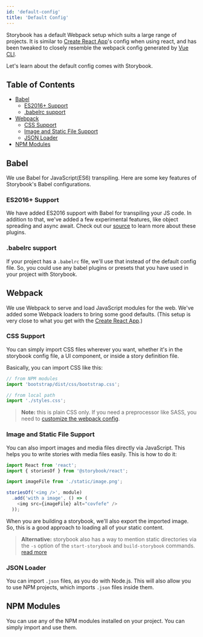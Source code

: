 ```yaml
---
id: 'default-config'
title: 'Default Config'
---
```


Storybook has a default Webpack setup which suits a large range of projects.
It is similar to [Create React App](https://github.com/facebookincubator/create-react-app)'s config when using react, and has been tweaked to closely resemble the webpack config generated by [Vue CLI](https://github.com/vuejs/vue-cli).

Let's learn about the default config comes with Storybook.

## Table of Contents

-   [Babel](#babel)
    -   [ES2016+ Support](#es2016-support)
    -   [.babelrc support](#babelrc-support)
-   [Webpack](#webpack)
    -   [CSS Support](#css-support)
    -   [Image and Static File Support](#image-and-static-file-support)
    -   [JSON Loader](#json-loader)
-   [NPM Modules](#npm-modules)

## Babel

We use Babel for JavaScript(ES6) transpiling.
Here are some key features of Storybook's Babel configurations.

### ES2016+ Support

We have added ES2016 support with Babel for transpiling your JS code.
In addition to that, we've added a few experimental features, like object spreading and async await.
Check out our [source](https://github.com/storybooks/storybook/blob/master/app/react/src/server/config/babel.js#L19) to learn more about these plugins.

### .babelrc support

If your project has a `.babelrc` file, we'll use that instead of the default config file.
So, you could use any babel plugins or presets that you have used in your project with Storybook.

## Webpack

We use Webpack to serve and load JavaScript modules for the web.
We've added some Webpack loaders to bring some good defaults. (This setup is very close to what you get with the [Create React App](https://github.com/facebookincubator/create-react-app).)

### CSS Support

You can simply import CSS files wherever you want, whether it's in the storybook config file, a UI component, or inside a story definition file.

Basically, you can import CSS like this:

```js
// from NPM modules
import 'bootstrap/dist/css/bootstrap.css';

// from local path
import './styles.css';
```

> **Note:** this is plain CSS only. If you need a preprocessor like SASS, you need to [customize the webpack config](/configurations/custom-webpack-config/).

### Image and Static File Support

You can also import images and media files directly via JavaScript.
This helps you to write stories with media files easily. This is how to do it:

```js
import React from 'react';
import { storiesOf } from '@storybook/react';

import imageFile from './static/image.png';

storiesOf('<img />', module)
  .add('with a image', () => (
    <img src={imageFile} alt="covfefe" />
  ));
```

When you are building a storybook, we'll also export the imported image.
So, this is a good approach to loading all of your static content.

> **Alternative:** storybook also has a way to mention static directories via the `-s` option of the `start-storybook` and `build-storybook` commands. [read more](/configurations/serving-static-files/)

### JSON Loader

You can import `.json` files, as you do with Node.js.
This will also allow you to use NPM projects, which imports `.json` files inside them.

## NPM Modules

You can use any of the NPM modules installed on your project.
You can simply import and use them.
